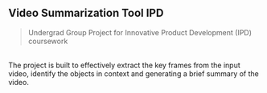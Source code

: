 ## Video Summarization Tool IPD 

> Undergrad Group Project for Innovative Product Development (IPD) coursework

<br>
The project is built to effectively extract the key frames from the input video, identify the objects in context and generating a brief summary of the video.



